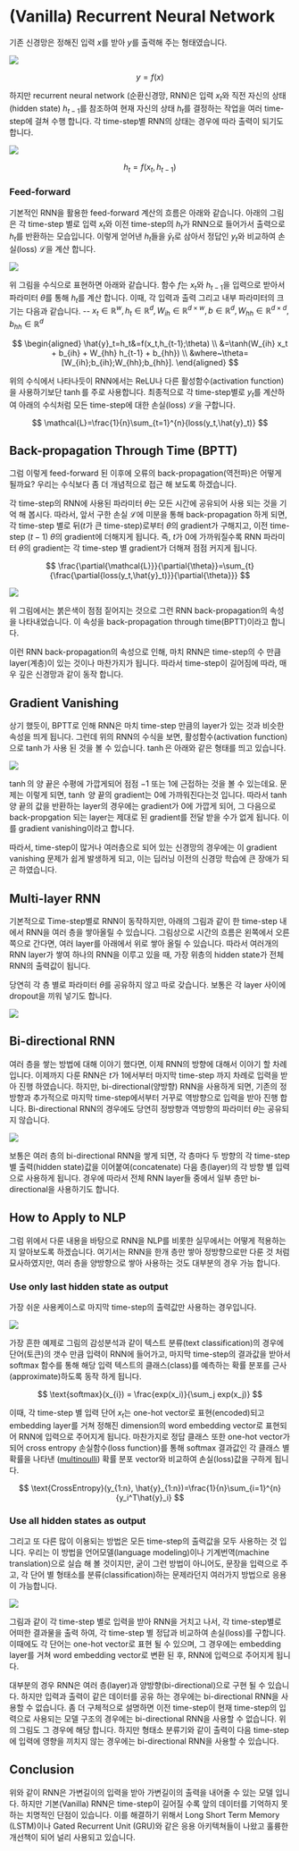 # \(Vanilla\) Recurrent Neural Network

기존 신경망은 정해진 입력 $x$를 받아 $y$를 출력해 주는 형태였습니다.

![](/assets/rnn-fc.png)

$$
y=f(x)
$$

하지만 recurrent neural network \(순환신경망, RNN\)은 입력 $x_t$와 직전 자신의 상태\(hidden state\) $h_{t-1}$를 참조하여 현재 자신의 상태 $h_t$를 결정하는 작업을 여러 time-step에 걸쳐 수행 합니다. 각 time-step별 RNN의 상태는 경우에 따라 출력이 되기도 합니다.

![](/assets/rnn-basic.png)

$$
h_t=f(x_t, h_{t-1})
$$

### Feed-forward

기본적인 RNN을 활용한 feed-forward 계산의 흐름은 아래와 같습니다. 아래의 그림은 각 time-step 별로 입력 $x_t$와 이전 time-step의 $h_t$가 RNN으로 들어가서 출력으로 $h_t$를 반환하는 모습입니다. 이렇게 얻어낸 $h_t$들을 $\hat{y}_t$로 삼아서 정답인 $y_t$와 비교하여 손실(loss) $\mathcal{L}$을 계산 합니다.

![](/assets/rnn-basic-architecture.png)

위 그림을 수식으로 표현하면 아래와 같습니다. 함수 $f$는 $x_t$와 $h_{t-1}$을 입력으로 받아서 파라미터 $\theta$를 통해 $h_t$를 계산 합니다. 이때, 각 입력과 출력 그리고 내부 파라미터의 크기는 다음과 같습니다. -- $x_t \in \mathbb{R}^w, h_t \in \mathbb{R}^d, W_{ih} \in \mathbb{R}^{d \times w}, b \in \mathbb{R}^{d}, W_{hh} \in \mathbb{R}^{d \times d}, b_{hh} \in \mathbb{R}^{d}$

$$
\begin{aligned}
\hat{y}_t=h_t&=f(x_t,h_{t-1};\theta) \\
&=\tanh(W_{ih} x_t + b_{ih} + W_{hh} h_{t-1} + b_{hh}) \\
&where~\theta=[W_{ih};b_{ih};W_{hh};b_{hh}].
\end{aligned}
$$

위의 수식에서 나타나듯이 RNN에서는 ReLU나 다른 활성함수(activation function)을 사용하기보단 $\tanh$를 주로 사용합니다. 최종적으로 각 time-step별로 $y_t$를 계산하여 아래의 수식처럼 모든 time-step에 대한 손실(loss) $\mathcal{L}$을 구합니다.

$$
\mathcal{L}=\frac{1}{n}\sum_{t=1}^{n}{loss(y_t,\hat{y}_t)}
$$

## Back-propagation Through Time (BPTT)

그럼 이렇게 feed-forward 된 이후에 오류의 back-propagation(역전파)은 어떻게 될까요? 우리는 수식보다 좀 더 개념적으로 접근 해 보도록 하겠습니다.

각 time-step의 RNN에 사용된 파라미터 $\theta$는 모든 시간에 공유되어 사용 되는 것을 기억 해 봅시다. 따라서, 앞서 구한 손실 $\mathcal{L}$에 미분을 통해 back-propagation 하게 되면, 각 time-step 별로 뒤($t$가 큰 time-step)로부터 $\theta$의 gradient가 구해지고, 이전 time-step ($t-1$) $\theta$의 gradient에 더해지게 됩니다. 즉, $t$가 $0$에 가까워질수록 RNN 파라미터 $\theta$의 gradient는 각 time-step 별 gradient가 더해져 점점 커지게 됩니다.

$$
\frac{\partial{\mathcal{L}}}{\partial{\theta}}=\sum_{t}{\frac{\partial{loss(y_t,\hat{y}_t)}}{\partial{\theta}}}
$$

![](/assets/rnn-back-prop.png)

위 그림에서는 붉은색이 점점 짙어지는 것으로 그런 RNN back-propagation의 속성을 나타내었습니다. 이 속성을 back-propagation through time(BPTT)이라고 합니다.

이런 RNN back-propagation의 속성으로 인해, 마치 RNN은 time-step의 수 만큼 layer(계층)이 있는 것이나 마찬가지가 됩니다. 따라서 time-step이 길어짐에 따라, 매우 깊은 신경망과 같이 동작 합니다.

## Gradient Vanishing

상기 했듯이, BPTT로 인해 RNN은 마치 time-step 만큼의 layer가 있는 것과 비슷한 속성을 띄게 됩니다. 그런데 위의 RNN의 수식을 보면, 활성함수(activation function)으로 $\tanh$가 사용 된 것을 볼 수 있습니다. $\tanh$은 아래와 같은 형태를 띄고 있습니다.

![](http://mathworld.wolfram.com/images/interactive/TanhReal.gif)

$\tanh$의 양 끝은 수평에 가깝게되어 점점 $-1$ 또는 $1$에 근접하는 것을 볼 수 있는데요. 문제는 이렇게 되면, $\tanh$ 양 끝의 gradient는 0에 가까워진다는것 입니다. 따라서 $\tanh$ 양 끝의 값을 반환하는 layer의 경우에는 gradient가 0에 가깝게 되어, 그 다음으로 back-propgation 되는 layer는 제대로 된 gradient를 전달 받을 수가 없게 됩니다. 이를 gradient vanishing이라고 합니다.

따라서, time-step이 많거나 여러층으로 되어 있는 신경망의 경우에는 이 gradient vanishing 문제가 쉽게 발생하게 되고, 이는 딥러닝 이전의 신경망 학습에 큰 장애가 되곤 하였습니다.

## Multi-layer RNN

기본적으로 Time-step별로 RNN이 동작하지만, 아래의 그림과 같이 한 time-step 내에서 RNN을 여러 층을 쌓아올릴 수 있습니다. 그림상으로 시간의 흐름은 왼쪽에서 오른쪽으로 간다면, 여러 layer를 아래에서 위로 쌓아 올릴 수 있습니다. 따라서 여러개의 RNN layer가 쌓여 하나의 RNN을 이루고 있을 때, 가장 위층의 hidden state가 전체 RNN의 출력값이 됩니다.

당연히 각 층 별로 파라미터 $\theta$를 공유하지 않고 따로 갖습니다. 보통은 각 layer 사이에 dropout을 끼워 넣기도 합니다.

![](/assets/rnn-multi-layer.png)

## Bi-directional RNN

여러 층을 쌓는 방법에 대해 이야기 했다면, 이제 RNN의 방향에 대해서 이야기 할 차례 입니다. 이제까지 다룬 RNN은 $t$가 $1$에서부터 마지막 time-step 까지 차례로 입력을 받아 진행 하였습니다. 하지만, bi-directional(양방향) RNN을 사용하게 되면, 기존의 정방향과 추가적으로 마지막 time-step에서부터 거꾸로 역방향으로 입력을 받아 진행 합니다. Bi-directional RNN의 경우에도 당연히 정방향과 역방향의 파라미터 $\theta$는 공유되지 않습니다.

![](/assets/rnn-bidirectional.png)

보통은 여러 층의 bi-directional RNN을 쌓게 되면, 각 층마다 두 방향의 각 time-step 별 출력(hidden state)값을 이어붙여(concatenate) 다음 층(layer)의 각 방향 별 입력으로 사용하게 됩니다. 경우에 따라서 전체 RNN layer들 중에서 일부 층만 bi-directional을 사용하기도 합니다.

## How to Apply to NLP

그럼 위에서 다룬 내용을 바탕으로 RNN을 NLP를 비롯한 실무에서는 어떻게 적용하는지 알아보도록 하겠습니다. 여기서는 RNN을 한개 층만 쌓아 정방향으로만 다룬 것 처럼 묘사하였지만, 여러 층을 양방향으로 쌓아 사용하는 것도 대부분의 경우 가능 합니다.

### Use only last hidden state as output

가장 쉬운 사용케이스로 마지막 time-step의 출력값만 사용하는 경우입니다.

![](/assets/rnn-apply-1.png)

가장 흔한 예제로 그림의 감성분석과 같이 텍스트 분류(text classification)의 경우에 단어(토큰)의 갯수 만큼 입력이 RNN에 들어가고, 마지막 time-step의 결과값을 받아서 softmax 함수를 통해 해당 입력 텍스트의 클래스(class)를 예측하는 확률 분포를 근사(approximate)하도록 동작 하게 됩니다.

$$
\text{softmax}(x_{i}) = \frac{exp(x_i)}{\sum_j exp(x_j)}
$$

이때, 각 time-step 별 입력 단어 $x_t$는 one-hot vector로 표현(encoded)되고 embedding layer를 거쳐 정해진 dimension의 word embedding vector로 표현되어 RNN에 입력으로 주어지게 됩니다. 마찬가지로 정답 클래스 또한 one-hot vector가 되어 cross entropy 손실함수(loss function)를 통해 softmax 결과값인 각 클래스 별 확률을 나타낸 ([multinoulli](https://www.statlect.com/probability-distributions/multinoulli-distribution)) 확률 분포 vector와 비교하여 손실(loss)값을 구하게 됩니다.

$$
\text{CrossEntropy}(y_{1:n}, \hat{y}_{1:n})=\frac{1}{n}\sum_{i=1}^{n}{y_i^T\hat{y}_i}
$$

### Use all hidden states as output

그리고 또 다른 많이 이용되는 방법은 모든 time-step의 출력값을 모두 사용하는 것 입니다. 우리는 이 방법을 언어모델(language modeling)이나 기계번역(machine translation)으로 실습 해 볼 것이지만, 굳이 그런 방법이 아니어도, 문장을 입력으로 주고, 각 단어 별 형태소를 분류(classification)하는 문제라던지 여러가지 방법으로 응용이 가능합니다.

![](/assets/rnn-apply-2.png)

그림과 같이 각 time-step 별로 입력을 받아 RNN을 거치고 나서, 각 time-step별로 어떠한 결과물을 출력 하여, 각 time-step 별 정답과 비교하여 손실(loss)를 구합니다. 이때에도 각 단어는 one-hot vector로 표현 될 수 있으며, 그 경우에는 embedding layer를 거쳐 word embedding vector로 변환 된 후, RNN에 입력으로 주어지게 됩니다.

대부분의 경우 RNN은 여러 층(layer)과 양방향(bi-directional)으로 구현 될 수 있습니다. 하지만 입력과 출력이 같은 데이터를 공유 하는 경우에는 bi-directional RNN을 사용할 수 없습니다. 좀 더 구체적으로 설명하면 이전 time-step이 현재 time-step의 입력으로 사용되는 모델 구조의 경우에는 bi-directional RNN을 사용할 수 없습니다. 위의 그림도 그 경우에 해당 합니다. 하지만 형태소 분류기와 같이 출력이 다음 time-step에 입력에 영향을 끼치지 않는 경우에는 bi-directional RNN을 사용할 수 있습니다.

## Conclusion

위와 같이 RNN은 가변길이의 입력을 받아 가변길이의 출력을 내어줄 수 있는 모델 입니다. 하지만 기본(Vanilla) RNN은 time-step이 길어질 수록 앞의 데이터를 기억하지 못하는 치명적인 단점이 있습니다. 이를 해결하기 위해서 Long Short Term Memory (LSTM)이나 Gated Recurrent Unit (GRU)와 같은 응용 아키텍쳐들이 나왔고 훌륭한 개선책이 되어 널리 사용되고 있습니다.